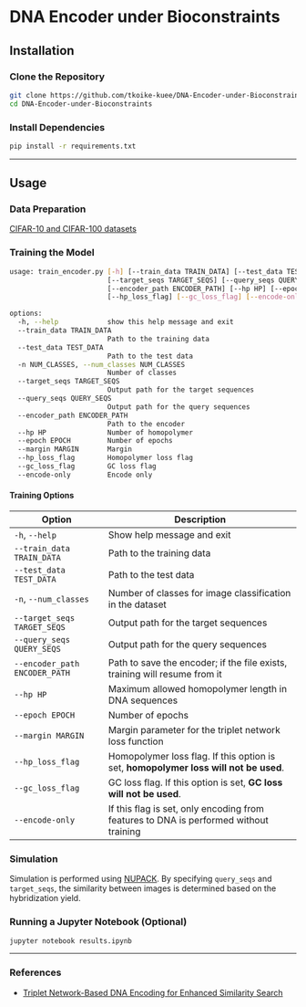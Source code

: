 # DNA Encoder under Bioconstraints

## Installation

### Clone the Repository
```bash
git clone https://github.com/tkoike-kuee/DNA-Encoder-under-Bioconstraints.git
cd DNA-Encoder-under-Bioconstraints
```

### Install Dependencies
```bash
pip install -r requirements.txt
```

---

## Usage

### Data Preparation
[CIFAR-10 and CIFAR-100 datasets](https://www.cs.toronto.edu/~kriz/cifar.html)

### Training the Model
```bash
usage: train_encoder.py [-h] [--train_data TRAIN_DATA] [--test_data TEST_DATA] [-n NUM_CLASSES]
                        [--target_seqs TARGET_SEQS] [--query_seqs QUERY_SEQS]
                        [--encoder_path ENCODER_PATH] [--hp HP] [--epoch EPOCH] [--margin MARGIN]
                        [--hp_loss_flag] [--gc_loss_flag] [--encode-only]

options:
  -h, --help            show this help message and exit
  --train_data TRAIN_DATA
                        Path to the training data
  --test_data TEST_DATA
                        Path to the test data
  -n NUM_CLASSES, --num_classes NUM_CLASSES
                        Number of classes
  --target_seqs TARGET_SEQS
                        Output path for the target sequences
  --query_seqs QUERY_SEQS
                        Output path for the query sequences
  --encoder_path ENCODER_PATH
                        Path to the encoder
  --hp HP               Number of homopolymer
  --epoch EPOCH         Number of epochs
  --margin MARGIN       Margin
  --hp_loss_flag        Homopolymer loss flag
  --gc_loss_flag        GC loss flag
  --encode-only         Encode only

```
#### Training Options

| Option                        | Description                          |
|-------------------------------|--------------------------------------|
| `-h`, `--help`                | Show help message and exit           |
| `--train_data TRAIN_DATA`      | Path to the training data            |
| `--test_data TEST_DATA`        | Path to the test data                |
| `-n`, `--num_classes`          | Number of classes for image classification in the dataset |
| `--target_seqs TARGET_SEQS`    | Output path for the target sequences |
| `--query_seqs QUERY_SEQS`      | Output path for the query sequences  |
| `--encoder_path ENCODER_PATH`  | Path to save the encoder; if the file exists, training will resume from it |
| `--hp HP`                      | Maximum allowed homopolymer length in DNA sequences |
| `--epoch EPOCH`                | Number of epochs                     |
| `--margin MARGIN`              | Margin parameter for the triplet network loss function |
| `--hp_loss_flag`               | Homopolymer loss flag. If this option is set, **homopolymer loss will not be used**. |
| `--gc_loss_flag`               | GC loss flag. If this option is set, **GC loss will not be used**. |
| `--encode-only`                | If this flag is set, only encoding from features to DNA is performed without training |

### Simulation
Simulation is performed using [NUPACK](https://www.nupack.org/). By specifying `query_seqs` and `target_seqs`, the similarity between images is determined based on the hybridization yield.

### Running a Jupyter Notebook (Optional)
```bash
jupyter notebook results.ipynb
```

---

### References
- [Triplet Network-Based DNA Encoding for Enhanced Similarity Search](https://github.com/tkoike-kuee/dna-triplet-network/tree/master)